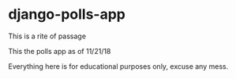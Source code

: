 # django-polls-app

This is a rite of passage

This the polls app as of 11/21/18

Everything here is for educational purposes only, excuse any mess.
